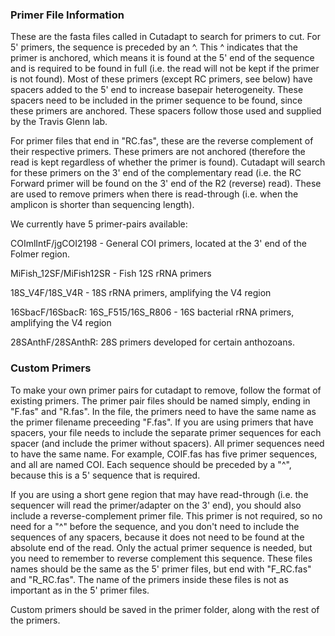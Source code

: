 ### Primer File Information
These are the fasta files called in Cutadapt to search for primers to cut. For 5' primers, the sequence is preceded by an ^. This ^ indicates that the primer is anchored, which means it is found at the 5' end of the sequence and is required to be found in full (i.e. the read will not be kept if the primer is not found).  Most of these primers (except RC primers, see below) have spacers added to the 5' end to increase basepair heterogeneity. These spacers need to be included in the primer sequence to be found, since these primers are anchored. These spacers follow those used and supplied by the Travis Glenn lab.

For primer files that end in "RC.fas", these are the reverse complement of their respective primers. These primers are not anchored (therefore the read is kept regardless of whether the primer is found). Cutadapt will search for these primers on the 3' end of the complementary read (i.e. the RC Forward primer will be found on the 3' end of the R2 (reverse) read). These are used to remove primers when there is read-through (i.e. when the amplicon is shorter than sequencing length).


We currently have 5 primer-pairs available:

COImlIntF/jgCOI2198 - General COI primers, located at the 3' end of the Folmer region. 

MiFish_12SF/MiFish12SR - Fish 12S rRNA primers

18S_V4F/18S_V4R - 18S rRNA primers, amplifying the V4 region

16SbacF/16SbacR: 16S_F515/16S_R806 - 16S bacterial rRNA primers, amplifying the V4 region

28SAnthF/28SAnthR: 28S primers developed for certain anthozoans.

### Custom Primers
To make your own primer pairs for cutadapt to remove, follow the format of existing primers. The primer pair files should be named simply, ending in "F.fas" and "R.fas". In the file, the primers need to have the same name as the primer filename preceeding "F.fas". If you are using primers that have spacers, your file needs to include the separate primer sequences for each spacer (and include the primer without spacers). All primer sequences need to have the same name. For example, COIF.fas has five primer sequences, and all are named COI. Each sequence should be preceded by a "^", because this is a 5' sequence that is required.

If you are using a short gene region that may have read-through (i.e. the sequencer will read the primer/adapter on the 3' end), you should also include a reverse-complement primer file. This primer is not required, so no need for a "^" before the sequence, and you don't need to include the sequences of any spacers, because it does not need to be found at the absolute end of the read. Only the actual primer sequence is needed, but you need to remember to reverse complement this sequence. These files names should be the same as the 5' primer files, but end with "F_RC.fas" and "R_RC.fas". The name of the primers inside these files is not as important as in the 5' primer files.

Custom primers should be saved in the primer folder, along with the rest of the primers.


